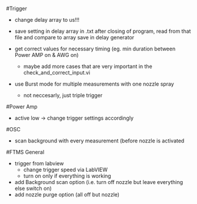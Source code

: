 #Trigger
- change delay array to us!!!
- save setting in delay array in .txt after closing of program, read from that file and compare to array save in delay generator
	
- get correct values for necessary timing (eg. min duration between Power AMP on & AWG on)
	- maybe add more cases that are very important in the check_and_correct_input.vi 
- use Burst mode for multiple measurements with one nozzle spray
	- not neccesarly, just triple trigger


#Power Amp
- active low -> change trigger settings accordingly

#OSC
- scan background with every measurement (before nozzle is activated

#FTMS General
- trigger from labview
	- change trigger speed via LabVIEW
	- turn on only if everything is working
- add Background scan option (i.e. turn off nozzle but leave everything else switch on)
- add nozzle purge option (all off but nozzle)
